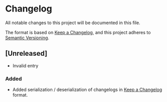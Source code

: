 # Changelog

All notable changes to this project will be documented in this file.

The format is based on [Keep a Changelog](https://keepachangelog.com/en/1.1.0/),
and this project adheres to [Semantic Versioning](https://semver.org/spec/v2.0.0.html).

## [Unreleased]

- Invalid entry

### Added

- Added serialization / deserialization of changelogs in [Keep a Changelog](https://keepachangelog.com/en/1.1.0/)
  format.
